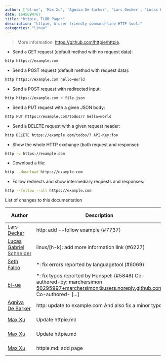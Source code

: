 ```yaml
---
author: ['bl-ue', 'Max Xu', 'Agniva De Sarker', 'Lars Decker', 'Lucas Gabriel Schneider', 'Seth Falco']
date: 1645094767
title: "httpie, TLDR Pages"
description: "httpie, A user friendly command-line HTTP tool."
categories: "linux"
---
```

> More information: <https://github.com/httpie/httpie>.

- Send a GET request (default method with no request data):

```bash
http https://example.com
```

- Send a POST request (default method with request data):

```bash
http https://example.com hello=World
```

- Send a POST request with redirected input:

```bash
http https://example.com < file.json
```

- Send a PUT request with a given JSON body:

```bash
http PUT https://example.com/todos/7 hello=world
```

- Send a DELETE request with a given request header:

```bash
http DELETE https://example.com/todos/7 API-Key:foo
```

- Show the whole HTTP exchange (both request and response):

```bash
http -v https://example.com
```

- Download a file:

```bash
http --download https://example.com
```

- Follow redirects and show intermediary requests and responses:

```bash
http --follow --all https://example.com
```
List of changes to this documentation


Author | Description | ISO 8601 Date | GitHub link
------|-----|-----|-----
[Lars Decker](mailto:lars.decker@gmail.com) | http: add --follow example (#7737) | 2022-02-17T11:46:07 | [b02d5dc9f1f4](https://github.com/tldr-pages/tldr/commit/b02d5dc9f1f4eb7e1016b2b08e4deaa0b4ed27d1)
[Lucas Gabriel Schneider](mailto:casdpa@gmail.com) | linux/[h-k]: add more information link (#6227) | 2021-09-02T20:33:49 | [65456d0941d0](https://github.com/tldr-pages/tldr/commit/65456d0941d092a69548cae0ed6e4f4d19bfe9d2)
[Seth Falco](mailto:seth@falco.fun) | *: fix errors reported by languagetool (#6069) | 2021-08-15T19:59:09 | [3e4c519004a4](https://github.com/tldr-pages/tldr/commit/3e4c519004a471c861cdc609fd7239ee3355671c)
[bl-ue](mailto:54780737+bl-ue@users.noreply.github.com) | *: fix typos reported by Hunspell (#5848) Co-authored-by: marchersimon <50295997+marchersimon@users.noreply.github.com> Co-authored- [...] | 2021-05-20T22:13:41 | [8ebd171d6f00](https://github.com/tldr-pages/tldr/commit/8ebd171d6f001698709fefc02b1fd5cc9f3a99c4)
[Agniva De Sarker](mailto:agnivade@yahoo.co.in) | http: update to example.com And also fix a minor typo | 2017-12-22T04:57:22 | [b60842e5a999](https://github.com/tldr-pages/tldr/commit/b60842e5a999622e3c28b741ec766e6cb6cedd1b)
[Max Xu](mailto:xuhuan@live.cn) | Update httpie.md | 2017-12-22T04:00:30 | [5a6a7135141f](https://github.com/tldr-pages/tldr/commit/5a6a7135141f67700bed141cfcb1e2e47afc67fc)
[Max Xu](mailto:xuhuan@live.cn) | Update httpie.md | 2017-12-20T13:27:08 | [9c2826882981](https://github.com/tldr-pages/tldr/commit/9c2826882981b6c5a0970d135c44866c5a1533c6)
[Max Xu](mailto:xuhuan@live.cn) | httpie.md: add page | 2017-12-20T04:51:32 | [b62473aa25c3](https://github.com/tldr-pages/tldr/commit/b62473aa25c3e56d90722556aa2787fae72eec73)

